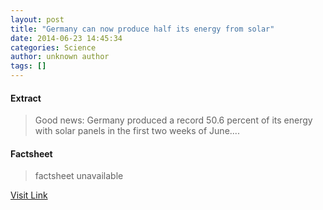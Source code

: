 ```yaml
---
layout: post
title: "Germany can now produce half its energy from solar"
date: 2014-06-23 14:45:34
categories: Science
author: unknown author
tags: []
---
```



#### Extract
>Good news: Germany produced a record 50.6 percent of its energy with solar panels in the first two weeks of June....

#### Factsheet
>factsheet unavailable

[Visit Link](http://feeds.sciencealert.com.au/~r/sciencealert-latestnews/~3/eH1twROpHQU/20142306-25725.html)


